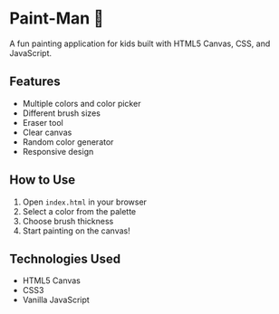 # Paint-Man 🎨

A fun painting application for kids built with HTML5 Canvas, CSS, and JavaScript.

## Features
- Multiple colors and color picker
- Different brush sizes
- Eraser tool
- Clear canvas
- Random color generator
- Responsive design

## How to Use
1. Open `index.html` in your browser
2. Select a color from the palette
3. Choose brush thickness
4. Start painting on the canvas!

## Technologies Used
- HTML5 Canvas
- CSS3
- Vanilla JavaScript